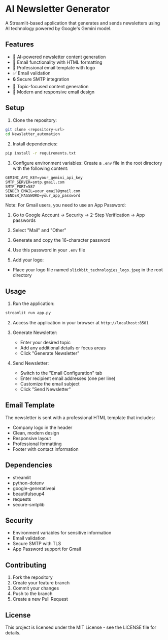 # AI Newsletter Generator

A Streamlit-based application that generates and sends newsletters using AI technology powered by Google's Gemini model.

## Features

- 📝 AI-powered newsletter content generation
- 📧 Email functionality with HTML formatting
- 🎨 Professional email template with logo
- ✅ Email validation
- 🔒 Secure SMTP integration
- 🎯 Topic-focused content generation
- 💅 Modern and responsive email design

## Setup

1. Clone the repository:
```bash
git clone <repository-url>
cd Newsletter_automation
```

2. Install dependencies:
```bash
pip install -r requirements.txt
```

3. Configure environment variables:
Create a `.env` file in the root directory with the following content:
```
GEMINI_API_KEY=your_gemini_api_key
SMTP_SERVER=smtp.gmail.com
SMTP_PORT=587
SENDER_EMAIL=your_email@gmail.com
SENDER_PASSWORD=your_app_password
```

Note: For Gmail users, you need to use an App Password:
1. Go to Google Account → Security → 2-Step Verification → App passwords
2. Select "Mail" and "Other"
3. Generate and copy the 16-character password
4. Use this password in your `.env` file

4. Add your logo:
- Place your logo file named `slickbit_technologies_logo.jpeg` in the root directory

## Usage

1. Run the application:
```bash
streamlit run app.py
```

2. Access the application in your browser at `http://localhost:8501`

3. Generate Newsletter:
   - Enter your desired topic
   - Add any additional details or focus areas
   - Click "Generate Newsletter"

4. Send Newsletter:
   - Switch to the "Email Configuration" tab
   - Enter recipient email addresses (one per line)
   - Customize the email subject
   - Click "Send Newsletter"

## Email Template

The newsletter is sent with a professional HTML template that includes:
- Company logo in the header
- Clean, modern design
- Responsive layout
- Professional formatting
- Footer with contact information

## Dependencies

- streamlit
- python-dotenv
- google-generativeai
- beautifulsoup4
- requests
- secure-smtplib

## Security

- Environment variables for sensitive information
- Email validation
- Secure SMTP with TLS
- App Password support for Gmail

## Contributing

1. Fork the repository
2. Create your feature branch
3. Commit your changes
4. Push to the branch
5. Create a new Pull Request

## License

This project is licensed under the MIT License - see the LICENSE file for details.